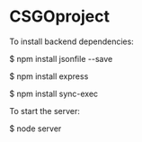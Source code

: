 # CSGOproject

To install backend dependencies:

$ npm install jsonfile --save

$ npm install express

$ npm install sync-exec

To start the server:

$ node server
